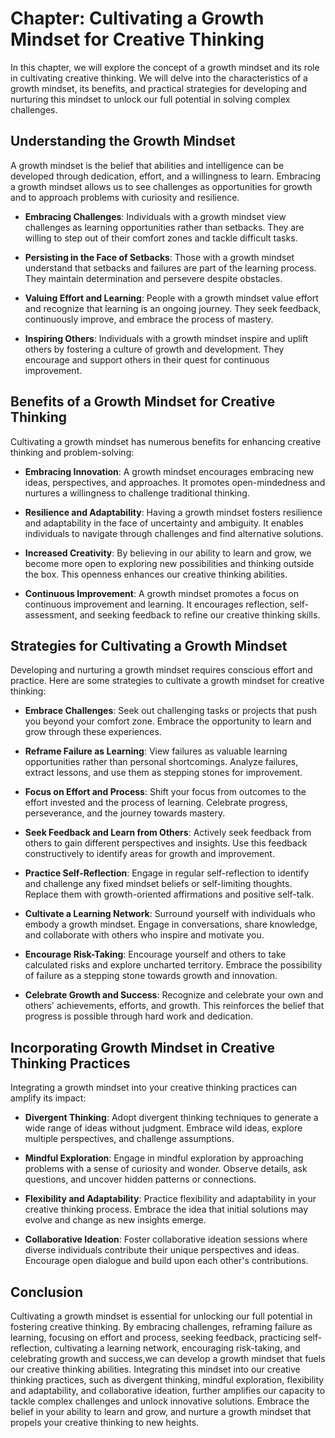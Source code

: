 Chapter: Cultivating a Growth Mindset for Creative Thinking
===========================================================

In this chapter, we will explore the concept of a growth mindset and its role in cultivating creative thinking. We will delve into the characteristics of a growth mindset, its benefits, and practical strategies for developing and nurturing this mindset to unlock our full potential in solving complex challenges.

Understanding the Growth Mindset
--------------------------------

A growth mindset is the belief that abilities and intelligence can be developed through dedication, effort, and a willingness to learn. Embracing a growth mindset allows us to see challenges as opportunities for growth and to approach problems with curiosity and resilience.

* **Embracing Challenges**: Individuals with a growth mindset view challenges as learning opportunities rather than setbacks. They are willing to step out of their comfort zones and tackle difficult tasks.

* **Persisting in the Face of Setbacks**: Those with a growth mindset understand that setbacks and failures are part of the learning process. They maintain determination and persevere despite obstacles.

* **Valuing Effort and Learning**: People with a growth mindset value effort and recognize that learning is an ongoing journey. They seek feedback, continuously improve, and embrace the process of mastery.

* **Inspiring Others**: Individuals with a growth mindset inspire and uplift others by fostering a culture of growth and development. They encourage and support others in their quest for continuous improvement.

Benefits of a Growth Mindset for Creative Thinking
--------------------------------------------------

Cultivating a growth mindset has numerous benefits for enhancing creative thinking and problem-solving:

* **Embracing Innovation**: A growth mindset encourages embracing new ideas, perspectives, and approaches. It promotes open-mindedness and nurtures a willingness to challenge traditional thinking.

* **Resilience and Adaptability**: Having a growth mindset fosters resilience and adaptability in the face of uncertainty and ambiguity. It enables individuals to navigate through challenges and find alternative solutions.

* **Increased Creativity**: By believing in our ability to learn and grow, we become more open to exploring new possibilities and thinking outside the box. This openness enhances our creative thinking abilities.

* **Continuous Improvement**: A growth mindset promotes a focus on continuous improvement and learning. It encourages reflection, self-assessment, and seeking feedback to refine our creative thinking skills.

Strategies for Cultivating a Growth Mindset
-------------------------------------------

Developing and nurturing a growth mindset requires conscious effort and practice. Here are some strategies to cultivate a growth mindset for creative thinking:

* **Embrace Challenges**: Seek out challenging tasks or projects that push you beyond your comfort zone. Embrace the opportunity to learn and grow through these experiences.

* **Reframe Failure as Learning**: View failures as valuable learning opportunities rather than personal shortcomings. Analyze failures, extract lessons, and use them as stepping stones for improvement.

* **Focus on Effort and Process**: Shift your focus from outcomes to the effort invested and the process of learning. Celebrate progress, perseverance, and the journey towards mastery.

* **Seek Feedback and Learn from Others**: Actively seek feedback from others to gain different perspectives and insights. Use this feedback constructively to identify areas for growth and improvement.

* **Practice Self-Reflection**: Engage in regular self-reflection to identify and challenge any fixed mindset beliefs or self-limiting thoughts. Replace them with growth-oriented affirmations and positive self-talk.

* **Cultivate a Learning Network**: Surround yourself with individuals who embody a growth mindset. Engage in conversations, share knowledge, and collaborate with others who inspire and motivate you.

* **Encourage Risk-Taking**: Encourage yourself and others to take calculated risks and explore uncharted territory. Embrace the possibility of failure as a stepping stone towards growth and innovation.

* **Celebrate Growth and Success**: Recognize and celebrate your own and others' achievements, efforts, and growth. This reinforces the belief that progress is possible through hard work and dedication.

Incorporating Growth Mindset in Creative Thinking Practices
-----------------------------------------------------------

Integrating a growth mindset into your creative thinking practices can amplify its impact:

* **Divergent Thinking**: Adopt divergent thinking techniques to generate a wide range of ideas without judgment. Embrace wild ideas, explore multiple perspectives, and challenge assumptions.

* **Mindful Exploration**: Engage in mindful exploration by approaching problems with a sense of curiosity and wonder. Observe details, ask questions, and uncover hidden patterns or connections.

* **Flexibility and Adaptability**: Practice flexibility and adaptability in your creative thinking process. Embrace the idea that initial solutions may evolve and change as new insights emerge.

* **Collaborative Ideation**: Foster collaborative ideation sessions where diverse individuals contribute their unique perspectives and ideas. Encourage open dialogue and build upon each other's contributions.

Conclusion
----------

Cultivating a growth mindset is essential for unlocking our full potential in fostering creative thinking. By embracing challenges, reframing failure as learning, focusing on effort and process, seeking feedback, practicing self-reflection, cultivating a learning network, encouraging risk-taking, and celebrating growth and success,we can develop a growth mindset that fuels our creative thinking abilities. Integrating this mindset into our creative thinking practices, such as divergent thinking, mindful exploration, flexibility and adaptability, and collaborative ideation, further amplifies our capacity to tackle complex challenges and unlock innovative solutions. Embrace the belief in your ability to learn and grow, and nurture a growth mindset that propels your creative thinking to new heights.
